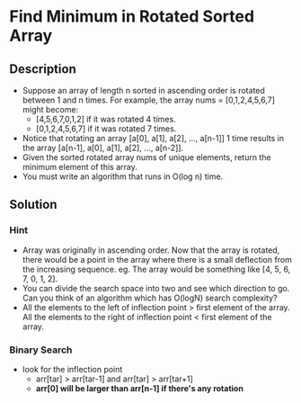# Find Minimum in Rotated Sorted Array

## Description

* Suppose an array of length n sorted in ascending order is rotated between 1 and n times. For example, the array nums = [0,1,2,4,5,6,7] might become:
  * [4,5,6,7,0,1,2] if it was rotated 4 times.
  * [0,1,2,4,5,6,7] if it was rotated 7 times.
* Notice that rotating an array [a[0], a[1], a[2], ..., a[n-1]] 1 time results in the array [a[n-1], a[0], a[1], a[2], ..., a[n-2]].
* Given the sorted rotated array nums of unique elements, return the minimum element of this array.
* You must write an algorithm that runs in O(log n) time.

## Solution

### Hint

* Array was originally in ascending order. Now that the array is rotated, there would be a point in the array where there is a small deflection from the increasing sequence. eg. The array would be something like [4, 5, 6, 7, 0, 1, 2].
* You can divide the search space into two and see which direction to go. Can you think of an algorithm which has O(logN) search complexity?
* All the elements to the left of inflection point > first element of the array. All the elements to the right of inflection point < first element of the array.

### Binary Search

* look for the inflection point
  * arr[tar] > arr[tar-1] and arr[tar] > arr[tar+1]
  * **arr[0] will be larger than arr[n-1] if there's any rotation**
